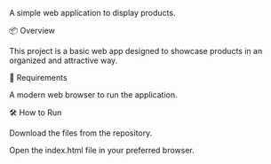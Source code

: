 A simple web application to display products.

📦 Overview

This project is a basic web app designed to showcase products in an organized and attractive way.

🚀 Requirements

A modern web browser to run the application.

🛠️ How to Run

Download the files from the repository.

Open the index.html file in your preferred browser.
